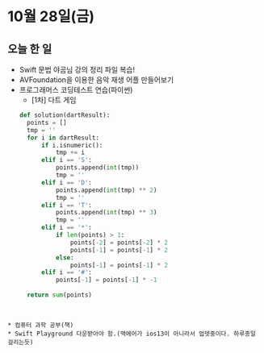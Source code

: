 # 10월 28일(금)

## 오늘 한 일
* Swift 문법 야곰님 강의 정리 파일 복습!
* AVFoundation을 이용한 음악 재생 어플 만들어보기
* 프로그래머스 코딩테스트 연습(파이썬)
  * [1차] 다트 게임
  ```python
  def solution(dartResult):
    points = []
    tmp = ''
    for i in dartResult:
        if i.isnumeric():
            tmp += i
        elif i == 'S':
            points.append(int(tmp))
            tmp = ''
        elif i == 'D':
            points.append(int(tmp) ** 2)
            tmp = ''
        elif i == 'T':
            points.append(int(tmp) ** 3)
            tmp = ''
        elif i == '*':
            if len(points) > 1:
                points[-2] = points[-2] * 2
                points[-1] = points[-1] * 2
            else:
                points[-1] = points[-1] * 2
        elif i == '#':
            points[-1] = points[-1] * -1
        
    return sum(points)
 ```
 

* 컴퓨터 과학 공부(책)
* Swift Playground 다운받아야 함.(맥에어가 ios13이 아니라서 업뎃중이다. 하루종일 걸리는듯)

